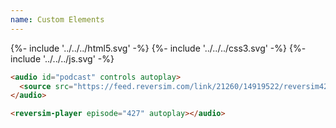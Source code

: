 ```yaml
---
name: Custom Elements
---
```

<div flex center style="gap: 1em">
  {%- include '../../../html5.svg' -%}
  {%- include '../../../css3.svg' -%}
  {%- include '../../../js.svg' -%}
</div>

<section reveal>

```html
<audio id="podcast" controls autoplay>
  <source src="https://feed.reversim.com/link/21260/14919522/reversim427-devops-reloaded.mp3" type="audio/mpeg">
</audio>
```

```html
<reversim-player episode="427" autoplay></audio>
```

</section>
